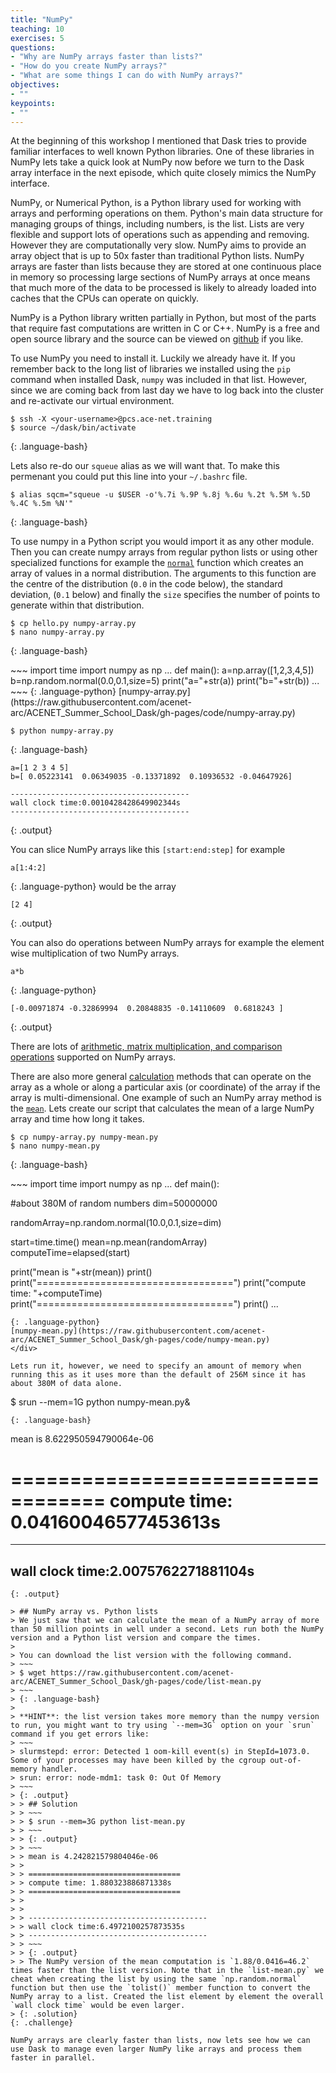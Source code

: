 ```yaml
---
title: "NumPy"
teaching: 10
exercises: 5
questions:
- "Why are NumPy arrays faster than lists?"
- "How do you create NumPy arrays?"
- "What are some things I can do with NumPy arrays?"
objectives:
- ""
keypoints:
- ""
---
```


At the beginning of this workshop I mentioned that Dask tries to provide familiar interfaces to well known Python libraries. One of these libraries in NumPy lets take a quick look at NumPy now before we turn to the Dask array interface in the next episode, which quite closely mimics the NumPy interface.

NumPy, or Numerical Python, is a Python library used for working with arrays and performing operations on them. Python's main data structure for managing groups of things, including numbers, is the list. Lists are very flexible and support lots of operations such as appending and removing. However they are computationally very slow. NumPy aims to provide an array object that is up to 50x faster than traditional Python lists. NumPy arrays are faster than lists because they are stored at one continuous place in memory so processing large sections of NumPy arrays at once means that much more of the data to be processed is likely to already loaded into caches that the CPUs can operate on quickly.

NumPy is a Python library written partially in Python, but most of the parts that require fast computations are written in C or C++. NumPy is a free and open source library and the source can be viewed on [github](https://github.com/numpy/numpy) if you like.

To use NumPy you need to install it. Luckily we already have it. If you remember back to the long list of libraries we installed using the `pip` command when installed Dask, `numpy` was included in that list. However, since we are coming back from last day we have to log back into the cluster and re-activate our virtual environment.

~~~
$ ssh -X <your-username>@pcs.ace-net.training
$ source ~/dask/bin/activate
~~~
{: .language-bash}

Lets also re-do our `squeue` alias as we will want that. To make this permenant you could put this line into your `~/.bashrc` file.
~~~
$ alias sqcm="squeue -u $USER -o'%.7i %.9P %.8j %.6u %.2t %.5M %.5D %.4C %.5m %N'"
~~~
{: .language-bash}

To use numpy in a Python script you would import it as any other module. Then you can create numpy arrays from regular python lists or using other specialized functions for example the [`normal`](https://numpy.org/doc/stable/reference/random/generated/numpy.random.normal.html) function which creates an array of values in a normal distribution. The arguments to this function are the centre of the distribution (`0.0` in the code below), the standard deviation, (`0.1` below) and finally the `size` specifies the number of points to generate within that distribution.

~~~
$ cp hello.py numpy-array.py
$ nano numpy-array.py
~~~
{: .language-bash}

<div class="gitfile" markdown="1">
~~~
import time
import numpy as np
...
def main():
  a=np.array([1,2,3,4,5])
  b=np.random.normal(0.0,0.1,size=5)
  print("a="+str(a))
  print("b="+str(b))
...
~~~
{: .language-python}
[numpy-array.py](https://raw.githubusercontent.com/acenet-arc/ACENET_Summer_School_Dask/gh-pages/code/numpy-array.py)
</div>

~~~
$ python numpy-array.py
~~~
{: .language-bash}
~~~
a=[1 2 3 4 5]
b=[ 0.05223141  0.06349035 -0.13371892  0.10936532 -0.04647926]

----------------------------------------
wall clock time:0.0010428428649902344s
----------------------------------------
~~~
{: .output}

You can slice NumPy arrays like this `[start:end:step]` for example
~~~
a[1:4:2]
~~~
{: .language-python}
would be the array
~~~
[2 4]
~~~
{: .output}

You can also do operations between NumPy arrays for example the element wise multiplication of two NumPy arrays.
~~~
a*b
~~~
{: .language-python}
~~~
[-0.00971874 -0.32869994  0.20848835 -0.14110609  0.6818243 ]
~~~
{: .output}

There are lots of [arithmetic, matrix multiplication, and comparison operations](https://numpy.org/doc/stable/reference/arrays.ndarray.html#arithmetic-matrix-multiplication-and-comparison-operations) supported on NumPy arrays.

There are also more general [calculation](https://numpy.org/doc/stable/reference/arrays.ndarray.html#calculation) methods that can operate on the array as a whole or along a particular axis (or coordinate) of the array if the array is multi-dimensional. One example of such an NumPy array method is the [`mean`](https://numpy.org/doc/stable/reference/generated/numpy.mean.html). Lets create our script that calculates the mean of a large NumPy array and time how long it takes.

~~~
$ cp numpy-array.py numpy-mean.py
$ nano numpy-mean.py
~~~
{: .language-bash}

<div class="gitfile" markdown="1">
~~~
import time
import numpy as np
...
def main():
  
  #about 380M of random numbers
  dim=50000000
  
  randomArray=np.random.normal(10.0,0.1,size=dim)
  
  start=time.time()
  mean=np.mean(randomArray)
  computeTime=elapsed(start)
  
  print("mean is "+str(mean))
  print()
  print("==================================")
  print("compute time: "+computeTime)
  print("==================================")
  print()
...
~~~
{: .language-python}
[numpy-mean.py](https://raw.githubusercontent.com/acenet-arc/ACENET_Summer_School_Dask/gh-pages/code/numpy-mean.py)
</div>

Lets run it, however, we need to specify an amount of memory when running this as it uses more than the default of 256M since it has about 380M of data alone.

~~~
$ srun --mem=1G python numpy-mean.py&
~~~
{: .language-bash}
~~~
mean is 8.622950594790064e-06

==================================
compute time: 0.04160046577453613s
==================================


----------------------------------------
wall clock time:2.0075762271881104s
----------------------------------------
~~~
{: .output}

> ## NumPy array vs. Python lists
> We just saw that we can calculate the mean of a NumPy array of more than 50 million points in well under a second. Lets run both the NumPy version and a Python list version and compare the times.
>
> You can download the list version with the following command.
> ~~~
> $ wget https://raw.githubusercontent.com/acenet-arc/ACENET_Summer_School_Dask/gh-pages/code/list-mean.py
> ~~~
> {: .language-bash}
>
> **HINT**: the list version takes more memory than the numpy version to run, you might want to try using `--mem=3G` option on your `srun` command if you get errors like:
> ~~~
> slurmstepd: error: Detected 1 oom-kill event(s) in StepId=1073.0. Some of your processes may have been killed by the cgroup out-of-memory handler.
> srun: error: node-mdm1: task 0: Out Of Memory
> ~~~
> {: .output}
> > ## Solution
> > ~~~
> > $ srun --mem=3G python list-mean.py
> > ~~~
> > {: .output}
> > ~~~
> > mean is 4.242821579804046e-06
> > 
> > ==================================
> > compute time: 1.880323886871338s
> > ==================================
> > 
> > 
> > ----------------------------------------
> > wall clock time:6.4972100257873535s
> > ----------------------------------------
> > ~~~
> > {: .output}
> > The NumPy version of the mean computation is `1.88/0.0416=46.2` times faster than the list version. Note that in the `list-mean.py` we cheat when creating the list by using the same `np.random.normal` function but then use the `tolist()` member function to convert the NumPy array to a list. Created the list element by element the overall `wall clock time` would be even larger.
> {: .solution}
{: .challenge}

NumPy arrays are clearly faster than lists, now lets see how we can use Dask to manage even larger NumPy like arrays and process them faster in parallel.





